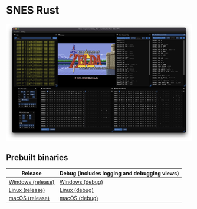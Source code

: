 # SNES Rust

![Screenshot](screenshot.png)

## Prebuilt binaries

| Release | Debug (includes logging and debugging views) |
| ------- | -------------------------------------------- |
| [Windows (release)](https://nightly.link/kelpsyberry/ness/workflows/build-release/main/Windows.zip) | [Windows (debug)](https://nightly.link/kelpsyberry/ness/workflows/build-release/main/Windows-debug.zip) |
| [Linux (release)](https://nightly.link/kelpsyberry/ness/workflows/build-release/main/Linux.zip) | [Linux (debug)](https://nightly.link/kelpsyberry/ness/workflows/build-release/main/Linux-debug.zip) |
| [macOS (release)](https://nightly.link/kelpsyberry/ness/workflows/build-release/main/macOS.zip) | [macOS (debug)](https://nightly.link/kelpsyberry/ness/workflows/build-release/main/macOS-debug.zip) |
